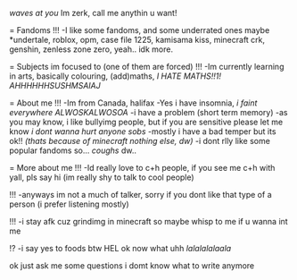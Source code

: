 *waves at you* Im zerk, call me anythin u want!

= Fandoms
!!!
-I like some fandoms, and some underrated ones maybe
*undertale, roblox, opm, case file 1225, kamisama kiss, minecraft
 crk, genshin, zenless zone zero, yeah.. idk more. 

= Subjects im focused to (one of them are forced)
!!!
-Im currently learning in arts, basically colouring, (add)maths,
*I HATE MATHS!!1! AHHHHHHSUSHMSAIAJ*

= About me
!!!
-Im from Canada, halifax
-Yes i have insomnia, *i faint everywhere ALWOSKALWOSOA*
-i have a problem (short term memory)
-as you may know, i like bullyimg people, but if you are sensitive
please let me know *i dont wanna hurt anyone sobs*
-mostly i have a bad temper but its ok!! *(thats because of 
minecraft nothing else, dw)*
-i dont rlly like some popular fandoms so... *coughs* dw..

= More about me
!!!
-Id really love to c+h people, if you see me c+h with yall, pls
say hi (im really shy to talk to cool people)

!!!
-anyways im not a much of talker, sorry if you dont like that type
of a person (i prefer listening mostly)

!!!
-i stay afk cuz grindimg in minecraft so maybe whisp to me if u
wanna int me

!?
-i say yes to foods btw HEL ok now what uhh
*lalalalalaala*

ok just ask me some questions i domt know what to write anymore
